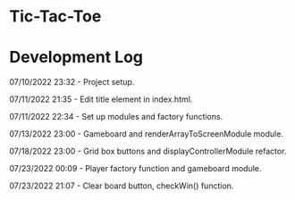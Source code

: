 # Tic-Tac-Toe

# Development Log

07/10/2022 23:32 - Project setup.

07/11/2022 21:35 - Edit title element in index.html.

07/11/2022 22:34 - Set up modules and factory functions.

07/13/2022 23:00 - Gameboard and renderArrayToScreenModule module.

07/18/2022 23:00 - Grid box buttons and displayControllerModule refactor.

07/23/2022 00:09 - Player factory function and gameboard module.

07/23/2022 21:07 - Clear board button, checkWin() function.